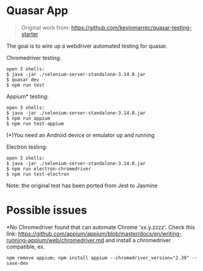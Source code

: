 # Quasar App

> Original work from: https://github.com/kevinmarrec/quasar-testing-starter

The goal is to wire up a webdriver automated testing for quasar.

Chromedriver testing:
```
open 3 shells:
$ java -jar ./selenium-server-standalone-3.14.0.jar 
$ quasar dev
$ npm run test
```

Appium* testing:
```
open 3 shells:
$ java -jar ./selenium-server-standalone-3.14.0.jar 
$ npm run appium
$ npm run test-appium
```
(*)You need an Android device or emulator up and running

Electron testing:
```
open 3 shells:
$ java -jar ./selenium-server-standalone-3.14.0.jar 
$ npm run electron-chromedriver
$ npm run test-electron
```
Note: the original test has been ported from Jest to Jasmine

# Possible issues
*No Chromedriver found that can automate Chrome 'xx.y.zzzz'.
Check this link:
https://github.com/appium/appium/blob/master/docs/en/writing-running-appium/web/chromedriver.md
and install a chromedriver compatible, ex.
```
npm remove appium; npm install appium --chromedriver_version="2.39" --save-dev
```
